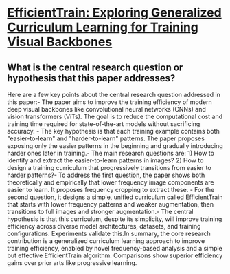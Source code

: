 # [EfficientTrain: Exploring Generalized Curriculum Learning for Training   Visual Backbones](https://arxiv.org/abs/2211.09703)

## What is the central research question or hypothesis that this paper addresses?

Here are a few key points about the central research question addressed in this paper:- The paper aims to improve the training efficiency of modern deep visual backbones like convolutional neural networks (CNNs) and vision transformers (ViTs). The goal is to reduce the computational cost and training time required for state-of-the-art models without sacrificing accuracy. - The key hypothesis is that each training example contains both "easier-to-learn" and "harder-to-learn" patterns. The paper proposes exposing only the easier patterns in the beginning and gradually introducing harder ones later in training.- The main research questions are: 1) How to identify and extract the easier-to-learn patterns in images? 2) How to design a training curriculum that progressively transitions from easier to harder patterns?- To address the first question, the paper shows both theoretically and empirically that lower frequency image components are easier to learn. It proposes frequency cropping to extract these. - For the second question, it designs a simple, unified curriculum called EfficientTrain that starts with lower frequency patterns and weaker augmentation, then transitions to full images and stronger augmentation.- The central hypothesis is that this curriculum, despite its simplicity, will improve training efficiency across diverse model architectures, datasets, and training configurations. Experiments validate this.In summary, the core research contribution is a generalized curriculum learning approach to improve training efficiency, enabled by novel frequency-based analysis and a simple but effective EfficientTrain algorithm. Comparisons show superior efficiency gains over prior arts like progressive learning.
